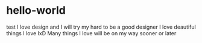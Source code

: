 # hello-world
test
I love design and I will try my hard to be a good designer
I love deautiful things
I love IxD
Many things I love will be on my way sooner or later

